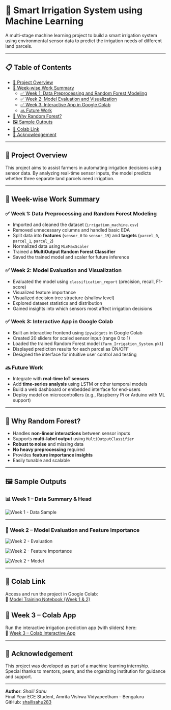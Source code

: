 # 🌾 Smart Irrigation System using Machine Learning

A multi-stage machine learning project to build a smart irrigation system using environmental sensor data to predict the irrigation needs of different land parcels.

---

## 📋 Table of Contents
- [📌 Project Overview](#-project-overview)
- [📅 Week-wise Work Summary](#-week-wise-work-summary)
  - [✅ Week 1: Data Preprocessing and Random Forest Modeling](#week-1-data-preprocessing-and-random-forest-modeling)
  - [✅ Week 2: Model Evaluation and Visualization](#week-2-model-evaluation-and-visualization)
  - [✅ Week 3: Interactive App in Google Colab](#week-3-Interactive-App-in-Google-Colab)
  - [🔜 Future Work](#-future-work)
- [🧠 Why Random Forest?](#-why-random-forest)
- [🖼️ Sample Outputs](#-sample-outputs)
- [📂 Colab Link](#-colab-link)
- [🙏 Acknowledgement](#-acknowledgement)

---

## 📌 Project Overview

This project aims to assist farmers in automating irrigation decisions using sensor data. By analyzing real-time sensor inputs, the model predicts whether three separate land parcels need irrigation.

---

## 📅 Week-wise Work Summary

### ✅ Week 1: Data Preprocessing and Random Forest Modeling
- Imported and cleaned the dataset (`irrigation_machine.csv`)
- Removed unnecessary columns and handled basic EDA
- Split data into **features** (`sensor_0` to `sensor_19`) and **targets** (`parcel_0`, `parcel_1`, `parcel_2`)
- Normalized data using `MinMaxScaler`
- Trained a **MultiOutput Random Forest Classifier**
- Saved the trained model and scaler for future inference

### ✅ Week 2: Model Evaluation and Visualization
- Evaluated the model using `classification_report` (precision, recall, F1-score)
- Visualized feature importance
- Visualized decision tree structure (shallow level)
- Explored dataset statistics and distribution
- Gained insights into which sensors most affect irrigation decisions

### ✅ Week 3: Interactive App in Google Colab
- Built an interactive frontend using `ipywidgets` in Google Colab
- Created 20 sliders for scaled sensor input (range 0 to 1)
- Loaded the trained Random Forest model (`Farm_Irrigation_System.pkl`)
- Displayed prediction results for each parcel as ON/OFF
- Designed the interface for intuitive user control and testing

### 🔜 Future Work
- Integrate with **real-time IoT sensors**
- Add **time-series analysis** using LSTM or other temporal models
- Build a web dashboard or embedded interface for end-users
- Deploy model on microcontrollers (e.g., Raspberry Pi or Arduino with ML support)

---

## 🧠 Why Random Forest?

- Handles **non-linear interactions** between sensor inputs
- Supports **multi-label output** using `MultiOutputClassifier`
- **Robust to noise** and missing data
- **No heavy preprocessing** required
- Provides **feature importance insights**
- Easily tunable and scalable

---

## 🖼️ Sample Outputs

### 📊 Week 1 – Data Summary & Head

![Week 1 - Data Sample](<img width="1238" height="470" alt="Image" src="https://github.com/user-attachments/assets/af580e56-5c49-489b-9c20-f3ca095f9f9a" />)

---

### 🌳 Week 2 – Model Evaluation and Feature Importance

![Week 2 - Evaluation](<img width="1238" height="470" alt="image" src="https://github.com/user-attachments/assets/6834e572-efc0-4875-bd07-40703be1508c" />)

![Week 2 - Feature Importance](<img width="603" height="432" alt="Image" src="https://github.com/user-attachments/assets/badf10f6-0ceb-486a-b919-133b8f33ae3b" />)

![Week 2 - Model](<img width="1570" height="790" alt="Image" src="https://github.com/user-attachments/assets/a41787ab-d846-4fb1-9583-5fe8703fe542" />)

---

## 📂 Colab Link

Access and run the project in Google Colab:  
🔗 [Model Training Notebook (Week 1 & 2)](https://colab.research.google.com/drive/1i6CyUwJkXKdB2QUDS79csBs9P9zMyLM4?usp=sharing)

## 📲 Week 3 – Colab App

Run the interactive irrigation prediction app (with sliders) here:  
🔗 [Week 3 – Colab Interactive App](https://colab.research.google.com/drive/1kCgb5MZCXwlRNGajcTfaU3fHhcCWUWyN?usp=sharing)


---

## 🙏 Acknowledgement

This project was developed as part of a machine learning internship.  
Special thanks to mentors, peers, and the organizing institution for guidance and support.

---

**Author**: *Shaili Sahu*  
Final Year ECE Student, Amrita Vishwa Vidyapeetham – Bengaluru  
GitHub: [shailisahu283](https://github.com/shailisahu283)
